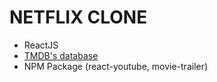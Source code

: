 # NETFLIX CLONE

- ReactJS
- [TMDB's database](https://www.themoviedb.org/?language=vi)
- NPM Package (react-youtube, movie-trailer)
